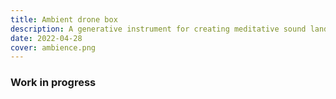 ```yaml
---
title: Ambient drone box
description: A generative instrument for creating meditative sound landscapes
date: 2022-04-28
cover: ambience.png
---
```


<script setup>
import AmbientDrone from './ambience.vue'
</script>

<client-only>
<ambient-drone />
</client-only>

### Work in progress